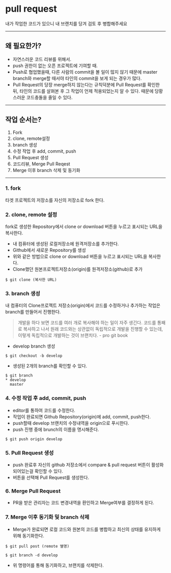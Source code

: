 # pull request
내가 작업한 코드가 있으니 내 브랜치를 당겨 검토 후 병합해주세요

---

## 왜 필요한가?

- 자연스러운 코드 리뷰를 위해서.
- push 권한이 없는 오픈 프로젝트에 기여할 때.
- Push로 협업했을때, 다른 사람의 commit을 볼 일이 많지 않기 때문에 master branch와 merge할 때서야 타인의 commit을 보게 되는 경우가 많다.
- Pull Request의 당장 merge하지 않는다는 규칙덕분에 Pull Request를 확인한 뒤, 타인의 코드를 살펴본 후 그 작업이 언제 적용되었는지 알 수 있다. 때문에 당황스러운 코드충돌을 줄일 수 있다.

---

## 작업 순서는?

1. Fork
2. clone, remote설정
3. branch 생성
4. 수정 작업 후 add, commit, push
5. Pull Request 생성
6. 코드리뷰, Merge Pull Reqest
7. Merge 이후 branch 삭제 및 동기화

---

### 1. fork

타겟 프로젝트의 저장소를 자신의 저장소로 fork 한다.

### 2. clone, remote 설정

fork로 생성한 Repository에서 clone or download 버튼을 누르고 표시되는 URL을 복사한다.

- 내 컴퓨터에 생성된 로컬저장소에 원격저장소를 추가한다.
- Github에서 새로운 Repository를 생성
- 위와 같은 방법으로  clone or download 버튼을 누르고 표시되는 URL을 복사한다.
- Clone했던 원본프로젝트저장소(origin)를 원격저장소(github)로 추가

```
$ git clone (복사한 URL)
```

### 3. branch 생성

내 컴퓨터의 Clone프로젝트 저장소(origin)에서 코드를 수정하거나 추가하는 작업은 branch를 만들어서 진행한다.

> 개발을 하다 보면 코드를 여러 개로 복사해야 하는 일이 자주 생긴다. 코드를 통째로 복사하고 나서 원래 코드와는 상관없이 독립적으로 개발을 진행할 수 있는데, 이렇게 독립적으로 개발하는 것이 브랜치다. - pro git book

- develop branch 생성

```
$ git checkout -b develop
```

- 생성된 2개의 branch를 확인할 수 있다.

```
$ git branch
* develop
  master
```

### 4. 수정 작업 후 add, commit, push

- editor를 통하여 코드를 수정한다.
- 작업이 완료되면 Github Repository(origin)에 add, commit, push한다.
- push할때 develop 브랜치의 수정내역을 origin으로 푸시한다.
- push 진행 중에 brunch의 이름을 명시해준다.

```
$ git push origin develop
```

### 5. Pull Request 생성

- push 완료후 자신의 github 저장소에서 compare & pull request 버튼이 활성화 되어있는걸 확인할 수 있다.
- 버튼을 선택해 Pull Request를 생성한다.

### 6. Merge Pull Request

- PR을 받은 관리자는 코드 변경내역을 환인하고 Merge여부를 결정하게 된다.

### 7. Merge 이후 동기화 및 branch 삭제

- Merge가 완료되면 로컬 코드와 원본의 코드를 병합하고 최신의 상태를 유지하게 위해 동기화한다.

```
$ git pull post (remote 별명)
```

```
$ git branch -d develop
```

- 위 명령어를 통해 동기화하고, 브랜치를 삭제한다.
